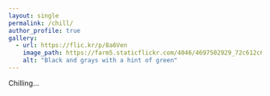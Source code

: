 ```yaml
---
layout: single
permalink: /chill/
author_profile: true
gallery:
  - url: https://flic.kr/p/8a6Ven
    image_path: https://farm5.staticflickr.com/4046/4697502929_72c612c636_q.jpg
    alt: "Black and grays with a hint of green"
---  
```



Chilling...
